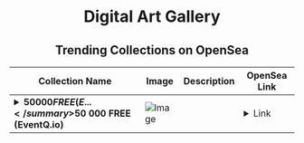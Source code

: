 <div align="center">

# Digital Art Gallery

## Trending Collections on OpenSea

| Collection Name                       | Image                                                                                     | Description                       | OpenSea Link                                                                                          |
|---------------------------------------|-------------------------------------------------------------------------------------------|-----------------------------------|--------------------------------------------------------------------------------------------------------|
| **<details><summary>$50 000 FREE (E...</summary>$50 000 FREE (EventQ.io)</details>** | ![Image](https://i.seadn.io/s/raw/files/88f2d483983646933d9671c91dd81780.jpg?w=500&auto=format?w=200&auto=format) |  | <details><summary>Link</summary>[$50 000 FREE (EventQ.io)](https://opensea.io/collection/50-000-free-eventq-io-117)</details> |

</div>